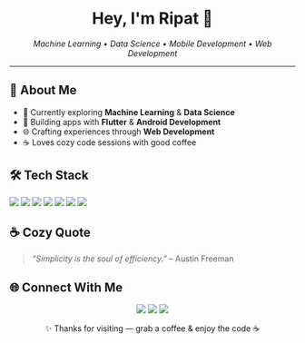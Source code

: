 <!-- Cozy Earthy Profile README -->

<h1 align="center">Hey, I'm Ripat 👋</h1>
<p align="center">
  <em>Machine Learning • Data Science • Mobile Development • Web Development</em>
</p>

---

## 🌱 About Me
- 🔭 Currently exploring **Machine Learning** & **Data Science**  
- 📱 Building apps with **Flutter** & **Android Development**  
- 🌐 Crafting experiences through **Web Development**  
- ☕ Loves cozy code sessions with good coffee  


## 🛠️ Tech Stack  

<p>
  <img src="https://img.shields.io/badge/Python-603F26?style=for-the-badge&logo=python&logoColor=white"/>
  <img src="https://img.shields.io/badge/TensorFlow-6C4E31?style=for-the-badge&logo=tensorflow&logoColor=white"/>
  <img src="https://img.shields.io/badge/Flutter-FFEAC5?style=for-the-badge&logo=flutter&logoColor=603F26"/>
  <img src="https://img.shields.io/badge/Android-6C4E31?style=for-the-badge&logo=android&logoColor=white"/>
  <img src="https://img.shields.io/badge/Dart-FFDBB5?style=for-the-badge&logo=dart&logoColor=603F26"/>
  <img src="https://img.shields.io/badge/Kotlin-603F26?style=for-the-badge&logo=kotlin&logoColor=white"/>
  <img src="https://img.shields.io/badge/JavaScript-FFEAC5?style=for-the-badge&logo=javascript&logoColor=603F26"/>
</p>


## ☕ Cozy Quote  

> *“Simplicity is the soul of efficiency.”* – Austin Freeman  


## 🌐 Connect With Me  
<p align="center">
  <a href="https://www.linkedin.com/in/ripat-al-safar/"><img src="https://img.shields.io/badge/-LinkedIn-603F26?style=for-the-badge&logo=Linkedin&logoColor=white"/></a>
  <a href="mailto:ripatalsafar@gmail.com"><img src="https://img.shields.io/badge/-Gmail-6C4E31?style=for-the-badge&logo=Gmail&logoColor=white"/></a>
  <a href="https://www.instagram.com/ripat_tan/"><img src="https://img.shields.io/badge/-Instagram-FFDBB5?style=for-the-badge&logo=Instagram&logoColor=603F26"/></a>
</p>


<p align="center">
✨ Thanks for visiting — grab a coffee & enjoy the code ☕
</p>
